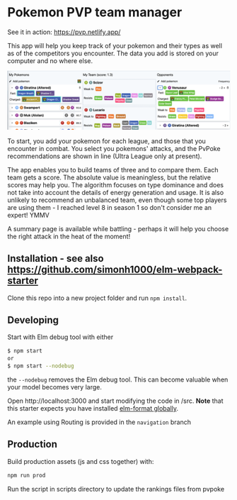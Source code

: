 # Pokemon PVP team manager

See it in action: https://pvp.netlify.app/

This app will help you keep track of your pokemon and their types as well as of the competitors you encounter. The data you add is stored on your computer and no where else.

![screenshot](https://github.com/simonh1000/pvp-chooser/blob/master/src/assets/images/screenshot.png?raw=true)

To start, you add your pokemon for each league, and those that you encounter in combat. You select you pokemons' attacks, and the PvPoke recommendations are shown in line (Ultra League only at present).

The app enables you to build teams of three and to compare them. Each team gets a score. The absolute value is meaningless, but the relative scores may help you. The algorithm focuses on type dominance and does not take into account the details of energy generation and usage. It is also unlikely to recommend an unbalanced team, even though some top players are using them - I reached level 8 in season 1 so don't consider me an expert! YMMV

A summary page is available while battling - perhaps it will help you choose the right attack in the heat of the moment!


## Installation - see also https://github.com/simonh1000/elm-webpack-starter

Clone this repo into a new project folder and run `npm install`.


## Developing

Start with Elm debug tool with either
```sh
$ npm start
or
$ npm start --nodebug
```

the `--nodebug` removes the Elm debug tool. This can become valuable when your model becomes very large.

Open http://localhost:3000 and start modifying the code in /src.  **Note** that this starter expects you have installed [elm-format globally](https://github.com/avh4/elm-format#installation-). 

An example using Routing is provided in the `navigation` branch

## Production

Build production assets (js and css together) with:

```sh
npm run prod
```

Run the script in scripts directory to update the rankings files from pvpoke